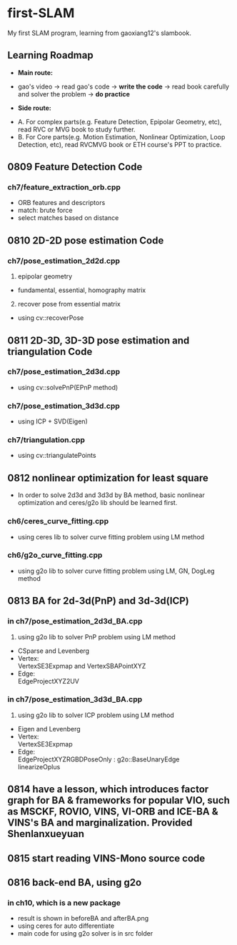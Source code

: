 # first-SLAM
My first SLAM program, learning from gaoxiang12's slambook.

## Learning Roadmap
+ **Main route:**
- gao's video -> read gao's code -> **write the code** -> read book carefully and solver the problem -> **do practice**
+ **Side route:**
- A. For complex parts(e.g. Feature Detection, Epipolar Geometry, etc), read RVC or MVG book to study further.
- B. For Core parts(e.g. Motion Estimation, Nonlinear Optimization, Loop Detection, etc), read RVCMVG book or ETH course's PPT to practice.

## 0809 Feature Detection Code
### ch7/feature_extraction_orb.cpp
- ORB features and descriptors
- match: brute force
- select matches based on distance

## 0810 2D-2D pose estimation Code
### ch7/pose_estimation_2d2d.cpp

1. epipolar geometry 
- fundamental, essential, homography matrix 
2. recover pose from essential matrix
- using cv::recoverPose

## 0811 2D-3D, 3D-3D pose estimation and triangulation Code
### ch7/pose_estimation_2d3d.cpp<br>
- using cv::solvePnP(EPnP method)
### ch7/pose_estimation_3d3d.cpp<br>
- using ICP + SVD(Eigen)
### ch7/triangulation.cpp
- using cv::triangulatePoints<br>

## 0812 nonlinear optimization for least square
- In order to solve 2d3d and 3d3d by BA method, basic nonlinear optimization and ceres/g2o lib should be learned first.

### ch6/ceres_curve_fitting.cpp<br>
- using ceres lib to solver curve fitting problem using LM method
### ch6/g2o_curve_fitting.cpp<br>
- using g2o lib to solver curve fitting problem using LM, GN, DogLeg method

## 0813 BA for 2d-3d(PnP) and 3d-3d(ICP)
### in ch7/pose_estimation_2d3d_BA.cpp
1. using g2o lib to solver PnP problem using LM method
- CSparse and Levenberg
- Vertex:<br>
  VertexSE3Expmap and VertexSBAPointXYZ 
- Edge:<br>
  EdgeProjectXYZ2UV
### in ch7/pose_estimation_3d3d_BA.cpp<br>
1. using g2o lib to solver ICP problem using LM method
- Eigen and Levenberg
- Vertex:<br>
  VertexSE3Expmap 
- Edge:<br>
  EdgeProjectXYZRGBDPoseOnly : g2o::BaseUnaryEdge<br>
  linearizeOplus

## 0814 have a lesson, which introduces factor graph for BA & frameworks for popular VIO, such as MSCKF, ROVIO, VINS, VI-ORB and ICE-BA & VINS's BA and marginalization. Provided Shenlanxueyuan

## 0815 start reading VINS-Mono source code

## 0816 back-end BA, using g2o
### in ch10, which is a new package
- result is shown in beforeBA and afterBA.png
- using ceres for auto differentiate
- main code for using g2o solver is in src folder



